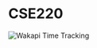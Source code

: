 # CSE220

<img src="https://wakapi-qt1b.onrender.com/api/badge/fahad/interval:any/project:CSE220" 
     alt="Wakapi Time Tracking" 
     title="Spent more than that amount of time spent on this project">
